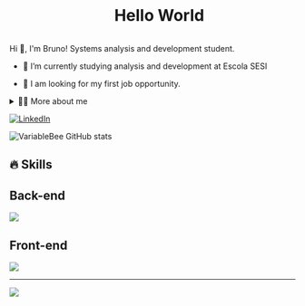<!--título-->
<div id="user-content-toc">
  <ul align="center">
    <summary><h1 style="display: inline-block">Hello World</h1></summary>
</div>

<!-- Presentation -->
<p>
  Hi 👋, I'm Bruno! Systems analysis and development student.

  - 🌱 I’m currently studying analysis and development at Escola SESI 

  - 🔭 I am looking for my first job opportunity.
</p>

<!-- Dropdown -->
<details>
  <summary>👨‍💻 More about me</summary>

  - 💬 I am 17 years old, currently living in Brazil. I have intermediate Englishand have experience with JAVA, SQL and in the future in React and Flutter. 

  - ⚡ I enjoy reading, whether it's a good book, as well as watching movies and playing games! I believe that our personal interests contribute to a more refined perception of things and problem-solving.
</details>

<!-- Links -->
[![LinkedIn](https://img.shields.io/badge/LinkedIn-0077B5?style=for-the-badge&logo=linkedin&logoColor=white)](https://br.linkedin.com/in/bruno-de-matos-016a06305)

<!-- GithubStats -->
![VariableBee GitHub stats](https://github-readme-stats.vercel.app/api?username=BrunodeMatos01&show_icons=true&theme=radical)

## 🔥 Skills
<!-- Skills: Programming Languages --> 
  <div style="flex-basis: 48%;">
    <h2>Back-end</h2>
    <img src="https://skillicons.dev/icons?i=cs,java,mysql,js,angular,git" /> <br>
    <h2>Front-end</h2>
    <img src="https://skillicons.dev/icons?i=css,html,figma" />
    <hr>
    <img src="https://skillicons.dev/icons?i=eclipse, idea, visualstudio, vscode, postman" />
